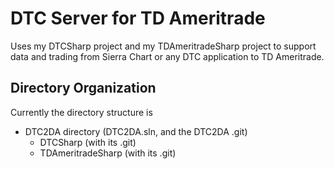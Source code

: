 DTC Server for TD Ameritrade
=

Uses my DTCSharp project and my TDAmeritradeSharp project to support data and trading from Sierra Chart or any DTC application to TD Ameritrade.

Directory Organization
-
Currently the directory structure is
* DTC2DA directory (DTC2DA.sln, and the DTC2DA .git)
  * DTCSharp (with its .git)
  * TDAmeritradeSharp (with its .git)

